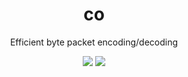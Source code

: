 <div align="center">
    <h1>co</h1>
    <p>
        Efficient byte packet encoding/decoding
    </p>
    <p>
        <a href="https://crates.io/crates/co"><img src="https://img.shields.io/crates/v/co.svg"></img></a>
        <a href="https://docs.rs/co"><img src="https://docs.rs/co/badge.svg"></img></a>
    </p>
</div>